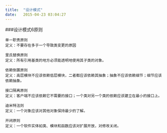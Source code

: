 ```yaml
---
title:  "设计模式"
date:   2015-04-23 03:04:27
---
```


###设计模式6原则

	单一职责原则
	定义：不要存在多于一个导致类变更的原因

	里氏替换原则
	定义：所有引用基类的地方必须能透明地使用其子类的对象。

	依赖倒置原则
	定义：高层模块不应该依赖低层模块，二者都应该依赖其抽象；抽象不应该依赖细节；细节应该依赖抽象。

	接口隔离原则
	定义：客户端不应该依赖它不需要的接口；一个类对另一个类的依赖应该建立在最小的接口上。

	迪米特法则
	定义：一个对象应该对其他对象保持最少的了解。

	开闭原则
	定义：一个软件实体如类、模块和函数应该对扩展开放，对修改关闭。
